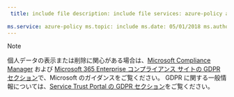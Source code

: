 ```yaml
---
 title: include file description: include file services: azure-policy author: eross-msft
 
ms.service: azure-policy ms.topic: include ms.date: 05/01/2018 ms.author: lizross ms.custom: include file
---
```


>[!Note]
>個人データの表示または削除に関心がある場合は、[Microsoft Compliance Manager](https://servicetrust.microsoft.com/ComplianceManager) および [Microsoft 365 Enterprise コンプライアンス サイトの GDPR セクション](https://docs.microsoft.com/en-us/microsoft-365/compliance/gdpr)で、Microsoft のガイダンスをご覧ください。 GDPR に関する一般情報については、[Service Trust Portal の GDPR セクション](https://servicetrust.microsoft.com/ViewPage/GDPRGetStarted)をご覧ください。